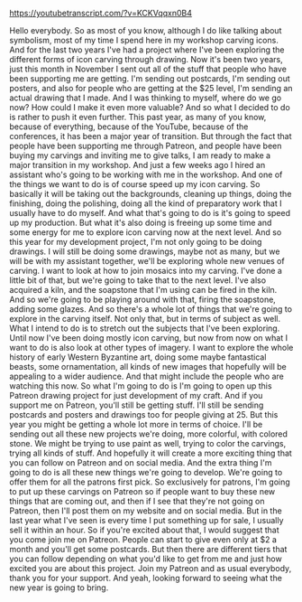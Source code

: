 https://youtubetranscript.com/?v=KCKVqqxn0B4

 Hello everybody. So as most of you know, although I do like talking about symbolism, most of my time I spend here in my workshop carving icons. And for the last two years I've had a project where I've been exploring the different forms of icon carving through drawing. Now it's been two years, just this month in November I sent out all of the stuff that people who have been supporting me are getting. I'm sending out postcards, I'm sending out posters, and also for people who are getting at the $25 level, I'm sending an actual drawing that I made. And I was thinking to myself, where do we go now? How could I make it even more valuable? And so what I decided to do is rather to push it even further. This past year, as many of you know, because of everything, because of the YouTube, because of the conferences, it has been a major year of transition. But through the fact that people have been supporting me through Patreon, and people have been buying my carvings and inviting me to give talks, I am ready to make a major transition in my workshop. And just a few weeks ago I hired an assistant who's going to be working with me in the workshop. And one of the things we want to do is of course speed up my icon carving. So basically it will be taking out the backgrounds, cleaning up things, doing the finishing, doing the polishing, doing all the kind of preparatory work that I usually have to do myself. And what that's going to do is it's going to speed up my production. But what it's also doing is freeing up some time and some energy for me to explore icon carving now at the next level. And so this year for my development project, I'm not only going to be doing drawings. I will still be doing some drawings, maybe not as many, but we will be with my assistant together, we'll be exploring whole new venues of carving. I want to look at how to join mosaics into my carving. I've done a little bit of that, but we're going to take that to the next level. I've also acquired a kiln, and the soapstone that I'm using can be fired in the kiln. And so we're going to be playing around with that, firing the soapstone, adding some glazes. And so there's a whole lot of things that we're going to explore in the carving itself. Not only that, but in terms of subject as well. What I intend to do is to stretch out the subjects that I've been exploring. Until now I've been doing mostly icon carving, but now from now on what I want to do is also look at other types of imagery. I want to explore the whole history of early Western Byzantine art, doing some maybe fantastical beasts, some ornamentation, all kinds of new images that hopefully will be appealing to a wider audience. And that might include the people who are watching this now. So what I'm going to do is I'm going to open up this Patreon drawing project for just development of my craft. And if you support me on Patreon, you'll still be getting stuff. I'll still be sending postcards and posters and drawings too for people giving at 25. But this year you might be getting a whole lot more in terms of choice. I'll be sending out all these new projects we're doing, more colorful, with colored stone. We might be trying to use paint as well, trying to color the carvings, trying all kinds of stuff. And hopefully it will create a more exciting thing that you can follow on Patreon and on social media. And the extra thing I'm going to do is all these new things we're going to develop. We're going to offer them for all the patrons first pick. So exclusively for patrons, I'm going to put up these carvings on Patreon so if people want to buy these new things that are coming out, and then if I see that they're not going on Patreon, then I'll post them on my website and on social media. But in the last year what I've seen is every time I put something up for sale, I usually sell it within an hour. So if you're excited about that, I would suggest that you come join me on Patreon. People can start to give even only at $2 a month and you'll get some postcards. But then there are different tiers that you can follow depending on what you'd like to get from me and just how excited you are about this project. Join my Patreon and as usual everybody, thank you for your support. And yeah, looking forward to seeing what the new year is going to bring.